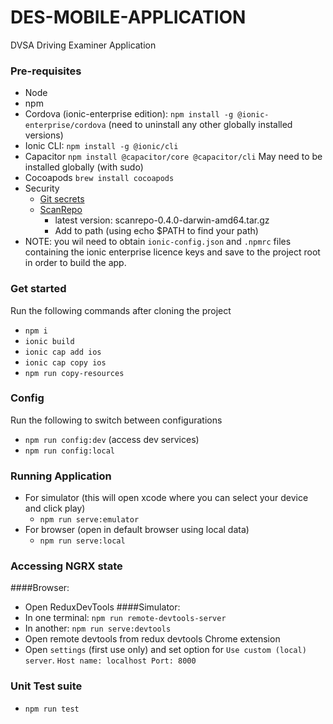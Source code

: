 # DES-MOBILE-APPLICATION
DVSA Driving Examiner Application

### Pre-requisites

- Node
- npm
- Cordova (ionic-enterprise edition): `npm install -g @ionic-enterprise/cordova` (need to uninstall any other globally installed versions)
- Ionic CLI: `npm install -g @ionic/cli`
- Capacitor `npm install @capacitor/core @capacitor/cli` May need to be installed globally (with sudo)
- Cocoapods `brew install cocoapods`
- Security
  - [Git secrets](https://github.com/awslabs/git-secrets)
  - [ScanRepo](https://github.com/UKHomeOffice/repo-security-scanner)
    - latest version: scanrepo-0.4.0-darwin-amd64.tar.gz
    - Add to path (using echo $PATH to find your path)
- NOTE: you wil need to obtain `ionic-config.json` and `.npmrc` files containing the ionic enterprise licence keys and save to the project root in order to build the app.

### Get started

Run the following commands after cloning the project
- `npm i`
- `ionic build`
- `ionic cap add ios`
- `ionic cap copy ios`
- `npm run copy-resources`

### Config

Run the following to switch between configurations
- `npm run config:dev` (access dev services)
- `npm run config:local`

### Running Application

- For simulator (this will open xcode where you can select your device and click play)
  - `npm run serve:emulator`
- For browser (open in default browser using local data)
  - `npm run serve:local`

### Accessing NGRX state

####Browser: 
- Open ReduxDevTools
####Simulator: 
- In one terminal: `npm run remote-devtools-server`
- In another: `npm run serve:devtools`
- Open remote devtools from redux devtools Chrome extension
- Open `settings` (first use only) and set option for `Use custom (local) server`. `Host name: localhost Port: 8000`

### Unit Test suite

- `npm run test`

